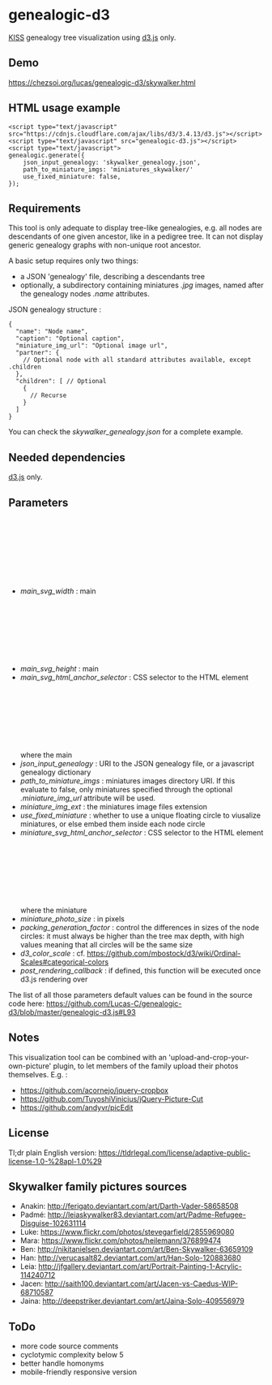 # genealogic-d3

[KISS](http://en.wikipedia.org/wiki/KISS_principle) genealogy tree visualization using [d3.js](http://d3js.org) only.

## Demo
https://chezsoi.org/lucas/genealogic-d3/skywalker.html

## HTML usage example

    <script type="text/javascript" src="https://cdnjs.cloudflare.com/ajax/libs/d3/3.4.13/d3.js"></script>
    <script type="text/javascript" src="genealogic-d3.js"></script>
    <script type="text/javascript">
    genealogic.generate({
        json_input_genealogy: 'skywalker_genealogy.json',
        path_to_miniature_imgs: 'miniatures_skywalker/'
        use_fixed_miniature: false,
    });

## Requirements
This tool is only adequate to display tree-like genealogies, e.g. all nodes are descendants of one given ancestor, like in a pedigree tree.
It can not display generic genealogy graphs with non-unique root ancestor.

A basic setup requires only two things:

- a JSON 'genealogy' file, describing a descendants tree
- optionally, a subdirectory containing miniatures *.jpg* images, named after the genealogy nodes *.name* attributes.

JSON genealogy structure :

    {
      "name": "Node name",
      "caption": "Optional caption",
      "miniature_img_url": "Optional image url",
      "partner": {
        // Optional node with all standard attributes available, except .children
      },
      "children": [ // Optional
        {
          // Recurse
        }
      ]
    }

You can check the _skywalker\_genealogy.json_ for a complete example. 

## Needed dependencies
[d3.js](http://d3js.org) only.

## Parameters

- *main_svg_width* : main <svg> window width in pixels
- *main_svg_height* : main <svg> window height in pixels
- *main_svg_html_anchor_selector* : CSS selector to the HTML element where the main <svg> window will be created
- *json_input_genealogy* : URI to the JSON genealogy file, or a javascript genealogy dictionary
- *path_to_miniature_imgs* : miniatures images directory URI. If this evaluate to false, only miniatures specified through the optional _.miniature_img_url_ attribute will be used.
- *miniature_img_ext* : the miniatures image files extension
- *use_fixed_miniature* : whether to use a unique floating circle to viusalize miniatures, or else embed them inside each node circle
- *miniature_svg_html_anchor_selector* : CSS selector to the HTML element where the miniature <svg> window will be created
- *miniature_photo_size* : in pixels
- *packing_generation_factor* : control the differences in sizes of the node circles: it must always be higher than the tree max depth,
with high values meaning that all circles will be the same size
- *d3_color_scale* : cf. https://github.com/mbostock/d3/wiki/Ordinal-Scales#categorical-colors
- *post_rendering_callback* : if defined, this function will be executed once d3.js rendering over

The list of all those parameters default values can be found in the source code here:
https://github.com/Lucas-C/genealogic-d3/blob/master/genealogic-d3.js#L93

## Notes
This visualization tool can be combined with an 'upload-and-crop-your-own-picture' plugin,
to let members of the family upload their photos themselves. E.g. :

- https://github.com/acornejo/jquery-cropbox
- https://github.com/TuyoshiVinicius/jQuery-Picture-Cut
- https://github.com/andyvr/picEdit

## License
Tl;dr plain English version: https://tldrlegal.com/license/adaptive-public-license-1.0-%28apl-1.0%29

## Skywalker family pictures sources
- Anakin: http://ferigato.deviantart.com/art/Darth-Vader-58658508
- Padmé: http://leiaskywalker83.deviantart.com/art/Padme-Refugee-Disguise-102631114
- Luke: https://www.flickr.com/photos/stevegarfield/2855969080
- Mara: https://www.flickr.com/photos/heilemann/376899474
- Ben: http://nikitanielsen.deviantart.com/art/Ben-Skywalker-63659109
- Han: http://verucasalt82.deviantart.com/art/Han-Solo-120883680
- Leia: http://jfgallery.deviantart.com/art/Portrait-Painting-1-Acrylic-114240712
- Jacen: http://saith100.deviantart.com/art/Jacen-vs-Caedus-WIP-68710587
- Jaina: http://deepstriker.deviantart.com/art/Jaina-Solo-409556979

## ToDo
- more code source comments
- cyclotymic complexity below 5
- better handle homonyms
- mobile-friendly responsive version

